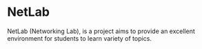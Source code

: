 # NetLab
NetLab (Networking Lab), is a project aims to provide an excellent environment for students to learn variety of topics.
